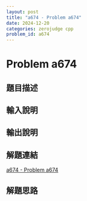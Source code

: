 ```yaml
---
layout: post
title: "a674 - Problem a674"
date: 2024-12-20
categories: zerojudge cpp
problem_id: a674
---
```


# Problem a674

## 題目描述



## 輸入說明



## 輸出說明



## 解題連結

[a674 - Problem a674](https://zerojudge.tw/ShowProblem?problemid=a674)

## 解題思路

